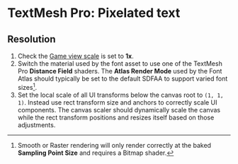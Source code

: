 # TextMesh Pro: Pixelated text
## Resolution
1. Check the [Game view scale](../Game%20View/Game%20View%20Zoom.md) is set to **1x**.
2. Switch the material used by the font asset to use one of the TextMesh Pro **Distance Field** shaders. The **Atlas Render Mode** used by the Font Atlas should typically be set to the default SDFAA to support varied font sizes[^1].
3. Set the local scale of all UI transforms below the canvas root to `(1, 1, 1)`. Instead use rect transform size and anchors to correctly scale UI components. The canvas scaler should dynamically scale the canvas while the rect transform positions and resizes itself based on those adjustments.

[^1]: Smooth or Raster rendering will only render correctly at the baked **Sampling Point Size** and requires a Bitmap shader.
